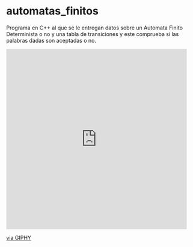 # automatas_finitos
Programa en C++ al que se le entregan datos sobre un Automata Finito Determinista o no y una tabla de transiciones y este comprueba si las palabras dadas son aceptadas o no.

<iframe src="https://giphy.com/embed/Ok4HaWlYrewuY" width="480" height="480" style="" frameBorder="0" class="giphy-embed" allowFullScreen></iframe><p><a href="https://giphy.com/gifs/dog-fail-Ok4HaWlYrewuY">via GIPHY</a></p>

